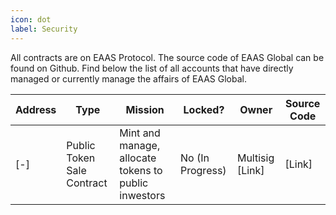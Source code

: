 ```yaml
---
icon: dot
label: Security
---
```


All contracts are on EAAS Protocol. The source code of EAAS Global can be found on Github. Find below the list of all accounts that have directly managed or currently manage the affairs of EAAS Global.

| Address | Type                       | Mission                                              | Locked?          | Owner           | Source Code |
|---------|----------------------------|------------------------------------------------------|------------------|-----------------|-------------|
| [-]     | Public Token Sale Contract | Mint and manage, allocate tokens to public inwestors | No (In Progress) | Multisig [Link] | [Link]      |
